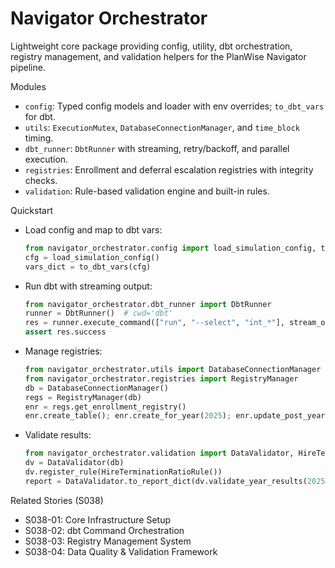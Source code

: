 Navigator Orchestrator
======================

Lightweight core package providing config, utility, dbt orchestration, registry management, and validation helpers for the PlanWise Navigator pipeline.

Modules
- `config`: Typed config models and loader with env overrides; `to_dbt_vars` for dbt.
- `utils`: `ExecutionMutex`, `DatabaseConnectionManager`, and `time_block` timing.
- `dbt_runner`: `DbtRunner` with streaming, retry/backoff, and parallel execution.
- `registries`: Enrollment and deferral escalation registries with integrity checks.
- `validation`: Rule-based validation engine and built-in rules.

Quickstart
- Load config and map to dbt vars:
  ```python
  from navigator_orchestrator.config import load_simulation_config, to_dbt_vars
  cfg = load_simulation_config()
  vars_dict = to_dbt_vars(cfg)
  ```
- Run dbt with streaming output:
  ```python
  from navigator_orchestrator.dbt_runner import DbtRunner
  runner = DbtRunner()  # cwd='dbt'
  res = runner.execute_command(["run", "--select", "int_*"], stream_output=True)
  assert res.success
  ```
- Manage registries:
  ```python
  from navigator_orchestrator.utils import DatabaseConnectionManager
  from navigator_orchestrator.registries import RegistryManager
  db = DatabaseConnectionManager()
  regs = RegistryManager(db)
  enr = regs.get_enrollment_registry()
  enr.create_table(); enr.create_for_year(2025); enr.update_post_year(2025)
  ```
- Validate results:
  ```python
  from navigator_orchestrator.validation import DataValidator, HireTerminationRatioRule
  dv = DataValidator(db)
  dv.register_rule(HireTerminationRatioRule())
  report = DataValidator.to_report_dict(dv.validate_year_results(2025))
  ```

Related Stories (S038)
- S038-01: Core Infrastructure Setup
- S038-02: dbt Command Orchestration
- S038-03: Registry Management System
- S038-04: Data Quality & Validation Framework
